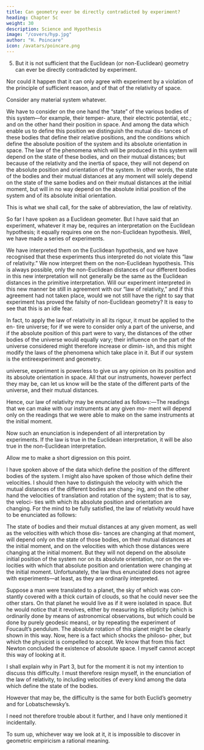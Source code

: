 ```yaml
---
title: Can geometry ever be directly contradicted by experiment? 
heading: Chapter 5c
weight: 30
description: Science and Hypothesis
image: "/covers/hyp.jpg"
author: "H. Poincare"
icon: /avatars/poincare.png
---
```



5. But it is not sufficient that the Euclidean (or non-Euclidean) geometry can ever be directly contradicted by
experiment. 

Nor could it happen that it can only agree with experiment by a violation of the principle of sufficient reason, and of that of the relativity of space. 


Consider any material system whatever.

We have to consider on the one hand the “state” of the
various bodies of this system—for example, their temper-
ature, their electric potential, etc.; and on the other hand
their position in space. And among the data which enable
us to define this position we distinguish the mutual dis-
tances of these bodies that define their relative positions,
and the conditions which define the absolute position of
the system and its absolute orientation in space. The law
of the phenomena which will be produced in this system
will depend on the state of these bodies, and on their
mutual distances; but because of the relativity and the
inertia of space, they will not depend on the absolute position and orientation of the system. In other words, the
state of the bodies and their mutual distances at any moment will solely depend on the state of the same bodies
and on their mutual distances at the initial moment, but will in no way depend on the absolute initial position of
the system and of its absolute initial orientation. 

This is what we shall call, for the sake of abbreviation, the law
of relativity.

So far I have spoken as a Euclidean geometer. But I have said that an experiment, whatever it may be, requires an interpretation on the Euclidean hypothesis; it equally requires one on the non-Euclidean hypothesis.
Well, we have made a series of experiments. 

We have interpreted them on the Euclidean hypothesis, and we have recognised that these experiments thus interpreted
do not violate this “law of relativity.” We now interpret them on the non-Euclidean hypothesis. This is always
possible, only the non-Euclidean distances of our different bodies in this new interpretation will not generally
be the same as the Euclidean distances in the primitive interpretation. Will our experiment interpreted in this
new manner be still in agreement with our “law of relativity,” and if this agreement had not taken place, would
we not still have the right to say that experiment has proved the falsity of non-Euclidean geometry? It is easy
to see that this is an idle fear. 

In fact, to apply the law of relativity in all its rigour, it must be applied to the en-
tire universe; for if we were to consider only a part of the
universe, and if the absolute position of this part were
to vary, the distances of the other bodies of the universe
would equally vary; their influence on the part of the
universe considered might therefore increase or dimin-
ish, and this might modify the laws of the phenomena
which take place in it. But if our system is the entireexperiment and geometry.

universe, experiment is powerless to give us any opinion
on its position and its absolute orientation in space. All
that our instruments, however perfect they may be, can
let us know will be the state of the different parts of the
universe, and their mutual distances. 

Hence, our law of relativity may be enunciated as follows:—The readings
that we can make with our instruments at any given mo-
ment will depend only on the readings that we were able
to make on the same instruments at the initial moment.

Now such an enunciation is independent of all interpretation by experiments. If the law is true in the Euclidean
interpretation, it will be also true in the non-Euclidean interpretation. 

Allow me to make a short digression on this point. 

I have spoken above of the data which define the position of the different bodies of the system. I might
also have spoken of those which define their velocities. I
should then have to distinguish the velocity with which
the mutual distances of the different bodies are chang-
ing, and on the other hand the velocities of translation
and rotation of the system; that is to say, the veloci-
ties with which its absolute position and orientation are
changing. For the mind to be fully satisfied, the law of
relativity would have to be enunciated as follows:

The state of bodies and their mutual distances at any given moment, as well as the velocities with which those dis-
tances are changing at that moment, will depend only on the state of those bodies, on their mutual distances
at the initial moment, and on the velocities with which
those distances were changing at the initial moment. But
they will not depend on the absolute initial position of
the system nor on its absolute orientation, nor on the ve-
locities with which that absolute position and orientation
were changing at the initial moment. Unfortunately, the
law thus enunciated does not agree with experiments—at
least, as they are ordinarily interpreted. 

Suppose a man were translated to a planet, the sky of which was con-
stantly covered with a thick curtain of clouds, so that he
could never see the other stars. On that planet he would
live as if it were isolated in space. But he would notice
that it revolves, either by measuring its ellipticity (which
is ordinarily done by means of astronomical observations,
but which could be done by purely geodesic means), or by
repeating the experiment of Foucault’s pendulum. The
absolute rotation of this planet might be clearly shown
in this way. Now, here is a fact which shocks the philoso-
pher, but which the physicist is compelled to accept. We
know that from this fact Newton concluded the existence
of absolute space. I myself cannot accept this way of looking at it. 

I shall explain why in Part 3, but for the moment it is not my intention to discuss this difficulty. I
must therefore resign myself, in the enunciation of the law
of relativity, to including velocities of every kind among
the data which define the state of the bodies. 

However that may be, the difficulty is the same for both Euclid’s geometry and for Lobatschewsky’s. 

I need not therefore trouble about it further, and I have only mentioned it incidentally. 

To sum up, whichever way we look at it, it is impossible to discover in geometric empiricism a rational meaning.

